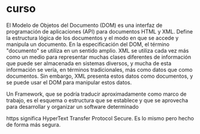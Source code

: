 # curso
El Modelo de Objetos del Documento (DOM) es una interfaz de programación de aplicaciones (API) para documentos HTML y XML. Define la
estructura lógica de los documentos y el modo en que se accede y manipula un documento. En la especificación del DOM, el término
"documento" se utiliza en un sentido amplio. XML se utiliza cada vez más como un medio para representar muchas clases diferentes de
información que puede ser almacenada en sistemas diversos, y mucha de esta información se vería, en términos tradicionales, más como datos
que como documentos. Sin embargo, XML presenta estos datos como documentos, y se puede usar el DOM para manipular estos datos.

Un Framework, que se podría traducir aproximadamente como marco de trabajo, es el esquema o estructura que se establece y que se aprovecha
para desarrollar y organizar un software determinado

https significa HyperText Transfer Protocol Secure. Es lo mismo pero hecho de forma más segura.
